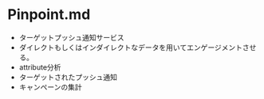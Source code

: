 # Pinpoint.md
- ターゲットプッシュ通知サービス
- ダイレクトもしくはインダイレクトなデータを用いてエンゲージメントさせる。
- attribute分析
- ターゲットされたプッシュ通知
- キャンペーンの集計